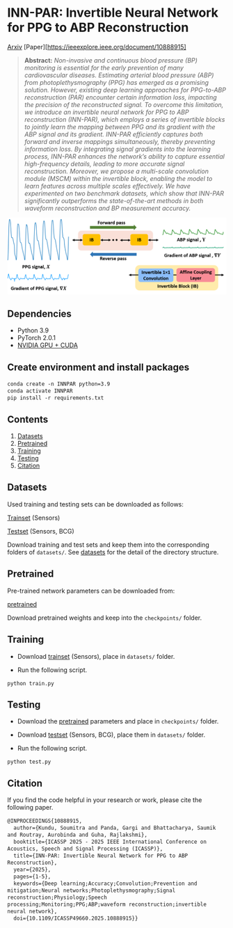 # INN-PAR: Invertible Neural Network for PPG to ABP Reconstruction

[Arxiv](https://arxiv.org/pdf/2409.09021) [Paper][https://ieeexplore.ieee.org/document/10888915]

> **Abstract:** *Non-invasive and continuous blood pressure (BP) monitoring is essential for the early prevention of many cardiovascular diseases. Estimating arterial blood pressure (ABP) from photoplethysmography (PPG) has emerged as a promising solution. However, existing deep learning approaches for PPG-to-ABP reconstruction (PAR) encounter certain information loss, impacting the precision of the reconstructed signal. To overcome this limitation, we introduce an invertible neural network for PPG to ABP reconstruction (INN-PAR), which employs a series of invertible blocks to jointly learn the mapping between PPG and its gradient with the ABP signal and its gradient. INN-PAR efficiently captures both forward and inverse mappings simultaneously, thereby preventing information loss. By integrating signal gradients into the learning process, INN-PAR enhances the network’s ability to capture essential high-frequency details, leading to more accurate signal reconstruction. Moreover, we propose a multi-scale convolution module (MSCM) within the invertible block, enabling the model to learn features across multiple scales effectively. We have experimented on two benchmark datasets, which show that INN-PAR significantly outperforms the state-of-the-art methods in both waveform reconstruction and BP measurement accuracy.* 

![](figs/innpar.png)

## Dependencies
- Python 3.9
- PyTorch 2.0.1
- [NVIDIA GPU + CUDA](https://developer.nvidia.com/cuda-downloads)

## Create environment and install packages
```
conda create -n INNPAR python=3.9
conda activate INNPAR
pip install -r requirements.txt
```

## Contents
1. [Datasets](#Datasets)
2. [Pretrained](#Pretrained)
3. [Training](#Training)
4. [Testing](#Testing)
5. [Citation](#Citation)

## Datasets

Used training and testing sets can be downloaded as follows:

[Trainset](https://drive.google.com/drive/folders/1WbvqdxyuuWYxXIQJPDt0xqVxHJEamOYP?usp=sharing) (Sensors)

[Testset](https://drive.google.com/drive/folders/1pLy740AxFJPHgeyFLEoerLhkuV3r-6fL?usp=sharing) (Sensors, BCG)

Download training and test sets and keep them into the corresponding folders of `datasets/`. See [datasets](datasets/README.md) for the detail of the directory structure.

## Pretrained

Pre-trained network parameters can be downloaded from:

[pretrained](https://drive.google.com/drive/folders/1gI0oj-HaV89BJ__k9BQeAGaUMYmUTKCL?usp=sharing)

Download pretrained weights and keep into the `checkpoints/` folder.

## Training

- Download [trainset](https://drive.google.com/drive/folders/1WbvqdxyuuWYxXIQJPDt0xqVxHJEamOYP?usp=sharing) (Sensors), place in `datasets/` folder.

- Run the following script.

```
python train.py
```

## Testing

- Download the [pretrained](https://drive.google.com/drive/folders/1gI0oj-HaV89BJ__k9BQeAGaUMYmUTKCL?usp=sharing) parameters and place in `checkpoints/` folder.

- Download [testset](https://drive.google.com/drive/folders/1pLy740AxFJPHgeyFLEoerLhkuV3r-6fL?usp=sharing) (Sensors, BCG), place them in `datasets/` folder.

- Run the following script.

```
python test.py
```
## Citation

If you find the code helpful in your research or work, please cite the following paper.

```
@INPROCEEDINGS{10888915,
  author={Kundu, Soumitra and Panda, Gargi and Bhattacharya, Saumik and Routray, Aurobinda and Guha, Rajlakshmi},
  booktitle={ICASSP 2025 - 2025 IEEE International Conference on Acoustics, Speech and Signal Processing (ICASSP)}, 
  title={INN-PAR: Invertible Neural Network for PPG to ABP Reconstruction}, 
  year={2025},
  pages={1-5},
  keywords={Deep learning;Accuracy;Convolution;Prevention and mitigation;Neural networks;Photoplethysmography;Signal reconstruction;Physiology;Speech processing;Monitoring;PPG;ABP;waveform reconstruction;invertible neural network},
  doi={10.1109/ICASSP49660.2025.10888915}}

```
